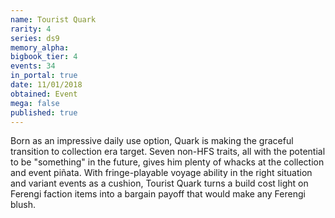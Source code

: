 ```yaml
---
name: Tourist Quark
rarity: 4
series: ds9
memory_alpha:
bigbook_tier: 4
events: 34
in_portal: true
date: 11/01/2018
obtained: Event
mega: false
published: true
---
```


Born as an impressive daily use option, Quark is making the graceful transition to collection era target. Seven non-HFS traits, all with the potential to be "something" in the future, gives him plenty of whacks at the collection and event piñata. With fringe-playable voyage ability in the right situation and variant events as a cushion, Tourist Quark turns a build cost light on Ferengi faction items into a bargain payoff that would make any Ferengi blush.
